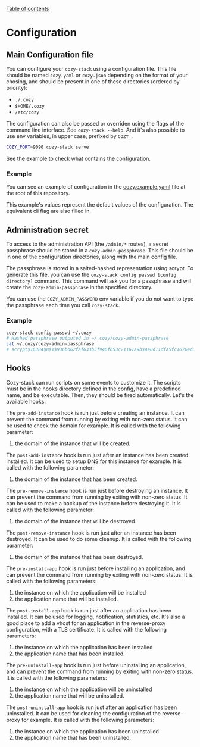 [Table of contents](README.md#table-of-contents)

# Configuration

## Main Configuration file

You can configure your `cozy-stack` using a configuration file. This file
should be named `cozy.yaml` or `cozy.json` depending on the format of your
chosing, and should be present in one of these directories (ordered by
priority):

-  `./.cozy`
-  `$HOME/.cozy`
-  `/etc/cozy`

The configuration can also be passed or overriden using the flags of the
command line interface. See `cozy-stack --help`. And it's also possible to use
env variables, in upper case, prefixed by `COZY_`.

```sh
COZY_PORT=9090 cozy-stack serve
```

See the example to check what contains the configuration.

### Example

You can see an example of configuration in the
[cozy.example.yaml](../cozy.example.yaml) file at the root of this repository.

This example's values represent the default values of the configuration. The
equivalent cli flag are also filled in.


## Administration secret

To access to the administration API (the `/admin/*` routes), a secret passphrase should be stored in a `cozy-admin-passphrase`. This file should be in one of the configuration directories, along with the main config file.

The passphrase is stored in a salted-hashed representation using scrypt. To generate this file, you can use the `cozy-stack config passwd [config directory]` command. This command will ask you for a passphrase and will create the `cozy-admin-passphrase` in the specified directory.

You can use the `COZY_ADMIN_PASSWORD` env variable if you do not want to type
the passphrase each time you call `cozy-stack`.

### Example

```sh
cozy-stack config passwd ~/.cozy
# Hashed passphrase outputed in ~/.cozy/cozy-admin-passphrase
cat ~/.cozy/cozy-admin-passphrase
# scrypt$16384$8$1$936bd62faf633b5f946f653c21161a9b$4e0d11dfa5fc1676ed329938b11a6584d30e603e0d06b8a63a99e8cec392d682
```

## Hooks

Cozy-stack can run scripts on some events to customize it. The scripts must be
in the hooks directory defined in the config, have a predefined name, and be
executable. Then, they should be fired automatically. Let's the available
hooks.

The `pre-add-instance` hook is run just before creating an instance. It can
prevent the command from running by exiting with non-zero status. It can be
used to check the domain for example. It is called with the following
parameter:

1. the domain of the instance that will be created.

The `post-add-instance` hook is run just after an instance has been created.
installed. It can be used to setup DNS for this instance for example. It is
called with the following parameter:

1. the domain of the instance that has been created.

The `pre-remove-instance` hook is run just before destroying an instance. It
can prevent the command from running by exiting with non-zero status. It can
be used to make a backup of the instance before destroying it. It is called
with the following parameter:

1. the domain of the instance that will be destroyed.

The `post-remove-instance` hook is run just after an instance has been
destroyed. It can be used to do some cleanup. It is called with the following
parameter:

1. the domain of the instance that has been destroyed.

The `pre-install-app` hook is run just before installing an application, and
can prevent the command from running by exiting with non-zero status. It is
called with the following parameters:

1. the instance on which the application will be installed
2. the application name that will be installed.

The `post-install-app` hook is run just after an application has been
installed. It can be used for logging, notification, statistics, etc. It's
also a good place to add a vhost for an application in the reverse-proxy
configuration, with a TLS certificate. It is called with the following
parameters:

1. the instance on which the application has been installed
2. the application name that has been installed.

The `pre-uninstall-app` hook is run just before uninstalling an application,
and can prevent the command from running by exiting with non-zero status. It
is called with the following parameters:

1. the instance on which the application will be uninstalled
2. the application name that will be uninstalled.

The `post-uninstall-app` hook is run just after an application has been
uninstalled. It can be used for cleaning the configuration of the
reverse-proxy for example. It is called with the following parameters:

1. the instance on which the application has been uninstalled
2. the application name that has been uninstalled.
